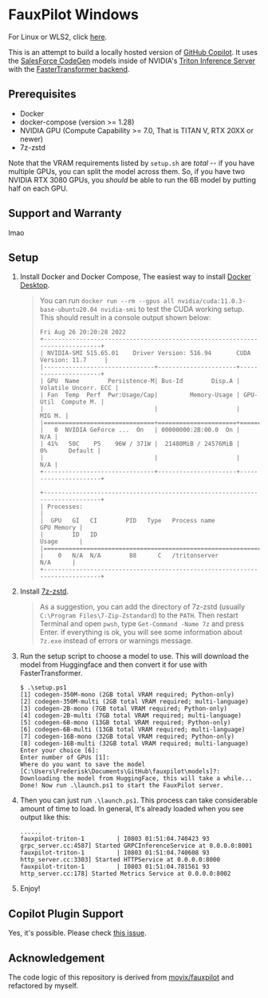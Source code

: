 # FauxPilot Windows

For Linux or WLS2, click [here](https://github.com/moyix/fauxpilot).

This is an attempt to build a locally hosted version of [GitHub Copilot](https://copilot.github.com/). It uses the [SalesForce CodeGen](https://github.com/salesforce/CodeGen) models inside of NVIDIA's [Triton Inference Server](https://developer.nvidia.com/nvidia-triton-inference-server) with the [FasterTransformer backend](https://github.com/triton-inference-server/fastertransformer_backend/).

## Prerequisites

- Docker
- docker-compose (version >= 1.28)
- NVIDIA GPU (Compute Capability >= 7.0, That is TITAN V, RTX 20XX or newer)
- 7z-zstd

Note that the VRAM requirements listed by `setup.sh` are *total* -- if you have multiple GPUs, you can split the model across them. So, if you have two NVIDIA RTX 3080 GPUs, you *should* be able to run the 6B model by putting half on each GPU.

## Support and Warranty

lmao

## Setup

1. Install Docker and Docker Compose, The easiest way to install [Docker Desktop](https://www.docker.com/products/docker-desktop/).
    > You can run `docker run --rm --gpus all nvidia/cuda:11.0.3-base-ubuntu20.04 nvidia-smi` to test the CUDA working setup.
    > This should result in a console output shown below:
    >
    > ```plain
    > Fri Aug 26 20:20:28 2022
    > +-----------------------------------------------------------------------------+
    > | NVIDIA-SMI 515.65.01    Driver Version: 516.94       CUDA Version: 11.7     |
    > |-------------------------------+----------------------+----------------------+
    > | GPU  Name        Persistence-M| Bus-Id        Disp.A | Volatile Uncorr. ECC |
    > | Fan  Temp  Perf  Pwr:Usage/Cap|         Memory-Usage | GPU-Util  Compute M. |
    > |                               |                      |               MIG M. |
    > |===============================+======================+======================|
    > |   0  NVIDIA GeForce ...  On   | 00000000:2B:00.0  On |                  N/A |
    > | 41%   50C    P5    96W / 371W |  21480MiB / 24576MiB |      0%      Default |
    > |                               |                      |                  N/A |
    > +-------------------------------+----------------------+----------------------+
    >
    > +-----------------------------------------------------------------------------+
    > | Processes:                                                                  |
    > |  GPU   GI   CI        PID   Type   Process name                  GPU Memory |
    > |        ID   ID                                                   Usage      |
    > |=============================================================================|
    > |    0   N/A  N/A        88      C   /tritonserver                   N/A      |
    > +-----------------------------------------------------------------------------+
    > ```

1. Install [7z-zstd](https://github.com/mcmilk/7-Zip-zstd).
    > As a suggestion, you can add the directory of 7z-zstd (usually `C:\Program Files\7-Zip-Zstandard`) to the `PATH`. Then restart Terminal and open `pwsh`, type `Get-Command -Name 7z` and press Enter. if everything is ok, you will see some information about `7z.exe` instead of errors or warnings message.
1. Run the setup script to choose a model to use. This will download the model from Huggingface and then convert it for use with FasterTransformer.

    ```plain
    $ .\setup.ps1
    [1] codegen-350M-mono (2GB total VRAM required; Python-only)
    [2] codegen-350M-multi (2GB total VRAM required; multi-language)
    [3] codegen-2B-mono (7GB total VRAM required; Python-only)
    [4] codegen-2B-multi (7GB total VRAM required; multi-language)
    [5] codegen-6B-mono (13GB total VRAM required; Python-only)
    [6] codegen-6B-multi (13GB total VRAM required; multi-language)
    [7] codegen-16B-mono (32GB total VRAM required; Python-only)
    [8] codegen-16B-multi (32GB total VRAM required; multi-language)
    Enter your choice [6]:
    Enter number of GPUs [1]:
    Where do you want to save the model [C:\Users\Frederisk\Documents\GitHub\fauxpilot\models]?:
    Downloading the model from HuggingFace, this will take a while...
    Done! Now run .\launch.ps1 to start the FauxPilot server.
    ```

1. Then you can just run `.\launch.ps1`. This process can take considerable amount of time to load. In general, It's already loaded when you see output like this:

    ```plain
    ......
    fauxpilot-triton-1         | I0803 01:51:04.740423 93 grpc_server.cc:4587] Started GRPCInferenceService at 0.0.0.0:8001
    fauxpilot-triton-1         | I0803 01:51:04.740608 93 http_server.cc:3303] Started HTTPService at 0.0.0.0:8000
    fauxpilot-triton-1         | I0803 01:51:04.781561 93 http_server.cc:178] Started Metrics Service at 0.0.0.0:8002
    ```

1. Enjoy!

## Copilot Plugin Support

Yes, it's possible. Please check [this issue](https://github.com/moyix/fauxpilot/issues/1).

## Acknowledgement

The code logic of this repository is derived from [moyix/fauxpilot](https://github.com/moyix/fauxpilot) and refactored by myself.

